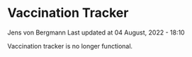 Vaccination Tracker
================
Jens von Bergmann
Last updated at 04 August, 2022 - 18:10

Vaccination tracker is no longer functional.
